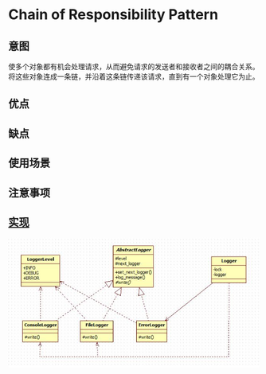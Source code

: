 # Chain of Responsibility Pattern



## 意图

使多个对象都有机会处理请求，从而避免请求的发送者和接收者之间的耦合关系。将这些对象连成一条链，并沿着这条链传递该请求，直到有一个对象处理它为止。

## 优点



## 缺点



## 使用场景



## 注意事项




## [实现](https://github.com/shiyangqin/Qinsy/tree/master/design_patterns/chain_of_responsibility_pattern)

<img src="img/ChainOfResponsibilityPattern.jpg" />
